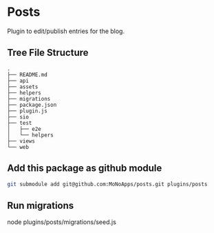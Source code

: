# Posts
Plugin to edit/publish entries for the blog.

## Tree File Structure
````
.
├── README.md
├── api
├── assets
├── helpers
├── migrations
├── package.json
├── plugin.js
├── sio
├── test
│   ├── e2e
│   └── helpers
├── views
└── web
````

## Add this package as github module
````sh
git submodule add git@github.com:MoNoApps/posts.git plugins/posts
````

## Run migrations
node plugins/posts/migrations/seed.js

